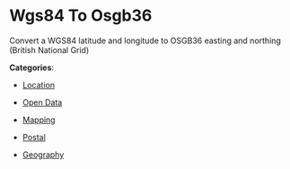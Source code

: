 # Wgs84 To Osgb36


Convert a WGS84 latitude and longitude to OSGB36 easting and northing (British National Grid)



**Categories**:

- [Location](https://github.com/apis-list/apis-list#location)

- [Open Data](https://github.com/apis-list/apis-list#open-data)

- [Mapping](https://github.com/apis-list/apis-list#mapping)

- [Postal](https://github.com/apis-list/apis-list#postal)

- [Geography](https://github.com/apis-list/apis-list#geography)



